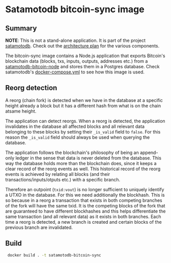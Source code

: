# Satamotodb bitcoin-sync image

## Summary

**NOTE**: This is not a stand-alone application. It is part of the project [satamotodb](https://github.com/tka85/satamotodb). Check out the [architecture plan](https://github.com/tka85/satamotodb/architecture.svg) for the various components.

The bitcoin-sync image contains a Node.js application that exports Bitcoin's blockchain data (blocks, txs, inputs, outputs, addresses etc.) from a [satamotodb-bitcoin-node](https://github.com/tka85/satamotodb-bitcoin-node) and stores them in a Postgres database. Check satamotodb's [docker-compose.yml](https://github.com/tka85/satamotodb/blob/master/docker-compose.yml) to see how this image is used.

## Reorg detection

A reorg (chain fork) is detected when we have in the database at a specific height already a block but it has a different hash from what is on the chain atsame height.

The application can detect reorgs. When a reorg is detected, the application invalidates in the database all affected blocks and all relevant data belonging to these blocks by setting their `_is_valid` field to `false`. For this reason the `_is_valid` field should always be used when querying the database.

The application follows the blockchain's philosophy of being an append-only ledger in the sense that data is never deleted from the database. This way the database holds more than the blockchain does, since it keeps a clear record of the reorg events as well. This historical record of the reorg events is achieved by relating all blocks (and their transactions/inputs/otputs etc.) with a specific branch.

Therefore an outpoint (`txid:vout`) is no longer sufficient to uniquely identify a UTXO in the database. For this we need additionally the blockhash. This is so because in a reorg a transaction that exists in both competing branches of the fork will have the same txid. It is the competing blocks of the fork that are guaranteed to have different blockhashes and this helps differentiate the same transaction (and all relevant data) as it exists in both branches. Each time a reorg is detected, a new branch is created and certain blocks of the previous branch are invalidated.

## Build

```bash
 docker build . -t satamotodb-bitcoin-sync
```
